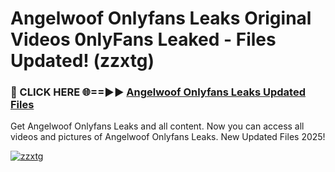 # Angelwoof Onlyfans Leaks Original Videos 0nlyFans Leaked - Files Updated! (zzxtg)

<h3>🔴 CLICK HERE 🌐==►► <a href="https://hetstrat.blog/NMqPAm" rel="nofollow">Angelwoof Onlyfans Leaks Updated Files</a></h3>

Get Angelwoof Onlyfans Leaks and all content. Now you can access all videos and pictures of Angelwoof Onlyfans Leaks. New Updated Files 2025!

[![zzxtg](https://i.imgur.com/K7sEzmb.gif)](https://hetstrat.blog/NMqPAm)
